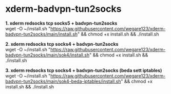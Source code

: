 # xderm-badvpn-tun2socks
**1. xderm redsocks tcp socks5 + badvpn-tun2socks**
<br>
wget -O ~/install.sh "https://raw.githubusercontent.com/wegare123/xderm-badvpn-tun2socks/main/install.sh" && chmod +x install.sh && ./install.sh

**2. xderm redsocks tcp socks4 + badvpn-tun2socks**
<br>
wget -O ~/install.sh "https://raw.githubusercontent.com/wegare123/xderm-badvpn-tun2socks/main/sok4/install.sh" && chmod +x install.sh && ./install.sh

**3. xderm redsocks tcp socks4 + badvpn-tun2socks (beda sett iptables)**
<br>
wget -O ~/install.sh "https://raw.githubusercontent.com/wegare123/xderm-badvpn-tun2socks/main/sok4-beda-iptables/install.sh" && chmod +x install.sh && ./install.sh
